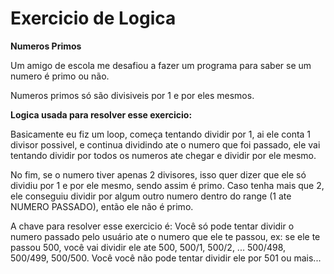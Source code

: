 # Exercicio de Logica

**Numeros Primos**

Um amigo de escola me desafiou a fazer um programa para saber se um numero é primo ou não.

Numeros primos só são divisiveis por 1 e por eles mesmos.

**Logica usada para resolver esse exercicio:**

Basicamente eu fiz um loop, começa tentando dividir por 1, ai ele conta 1 divisor possivel, e continua dividindo ate o numero que foi passado, ele vai tentando dividir por todos os numeros ate chegar e dividir por ele mesmo.

No fim, se o numero tiver apenas 2 divisores, isso quer dizer que ele só dividiu por 1 e por ele mesmo, sendo assim é primo. Caso tenha mais que 2, ele conseguiu dividir por algum outro numero dentro do range (1 ate NUMERO PASSADO), então ele não é primo.

A chave para resolver esse exercicio é: Você só pode tentar dividir o numero passado pelo usuário ate o numero que ele te passou, ex: se ele te passou 500, você vai dividir ele ate 500, 500/1, 500/2, ... 500/498, 500/499, 500/500. Você você não pode tentar dividir ele por 501 ou mais...
